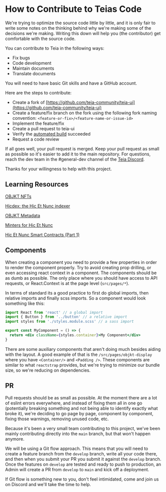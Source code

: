 # How to Contribute to Teias Code

We're trying to optimize the source code little by little, and it is only fair to write some notes on the thinking behind why we're making some of the decisions we're making. Writing this down will help you (the contributor) get comfortable with the source code.

You can contribute to Teia in the following ways: 
* Fix bugs
* Code development
* Maintain documents
* Translate documents

You will need to have basic Git skills and have a GitHub account.

Here are the steps to contribute:
- Create a fork of [https://github.com/teia-community/teia-ui](https://github.com/teia-community/teia-ui)
- Create a feature/fix branch on the fork using the following fork naming convention: `<feature-or-fix>/<feature-name-or-issue-id>`
- Implement the feature/fix
- Create a pull request to teia-ui
- Verify the [automated build](https://github.com/teia-community/teia-ui/actions) succeeded
- Request a code review

If all goes well, your pull request is merged. Keep your pull request as small as possible so it's easier to add it to the main repository. For questions, reach the dev team in the #general-dev channel of the [Teia Discord](https://discord.gg/QckkbVMcWu). 

Thanks for your willingness to help with this project.

## Learning Resources
[OBJKT NFTs](https://leonnicholls.medium.com/hic-et-nunc-nfts-61743765b2ac?source=user_profile---------6----------------------------)

[Hicdex: the Hic Et Nunc indexer](https://leonnicholls.medium.com/hicdex-the-hic-et-nunc-indexer-bd45f27a228f)

[OBJKT Metadata](https://leonnicholls.medium.com/hic-et-nunc-metadata-40e594530e31)

[Minters for Hic Et Nunc](https://leonnicholls.medium.com/minters-for-hic-et-nunc-8b244b3d7ce0?source=user_profile---------1----------------------------)

[Hic Et Nunc Smart Contracts (Part 1)](https://leonnicholls.medium.com/hic-et-nunc-smart-contracts-part-1-e4ad5d0934b9)

## Components

When creating a component you need to provide a few properties in order to render the component properly. Try to avoid creating prop drilling, or even accessing react context in a component. The components should be as dumb as possible. The only place where you should have access to API requests, or React.Context is at the page level (`src/pages/*`).

In terms of standard its a good practice to first do global imports, then relative imports and finally scss imports. So a component would look something like this:

```jsx
import React from 'react' // a global import
import { Button } from '../button' // a relative import
import styles from './styles.module.scss' // a sass import

export const MyComponent = () => {
  return <div className={styles.container}>My Component</div>
}
```

There are some auxiliary components that aren't doing much besides aiding with the layout. A good example of that is the `/src/pages/objkt-display` where you have `<Container/>` and `<Padding />`. These components are similar to what `reactstrap` provides, but we're trying to minimize our bundle size, so we're reducing on dependencies.

## PR

Pull requests should be as small as possible. At the moment there are a lot of eslint errors everywhere, and instead of fixing them all in one go (potentially breaking something and not being able to identify exactly what broke it), we're deciding to go page by page, component by component, fixing those warnings, removing unused code, etc.

Because it's been a very small team contributing to this project, we've been mainly contributing directly into the `main` branch, but that won't happen anymore.

We will be using a Git flow approach. This means that you will need to create a feature branch from the `develop` branch, write all your code there, and then when you submit your PR you submit it against the `develop` branch. Once the features on `develop` are tested and ready to push to production, an Admin will create a PR from `develop` to `main` and kick off a deployment.

If Git flow is something new to you, don't feel intimidated, come and join us on Discord and we'll take the time to help.


